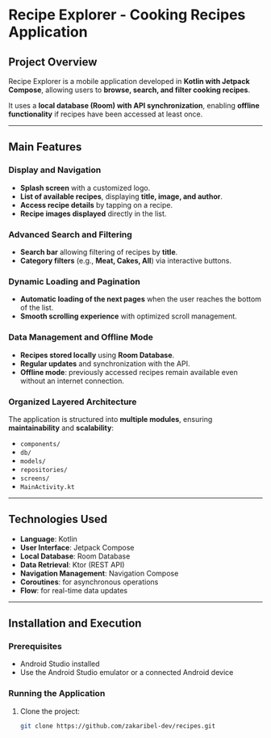 #  Recipe Explorer - Cooking Recipes Application

## Project Overview
Recipe Explorer is a mobile application developed in **Kotlin with Jetpack Compose**, allowing users to **browse, search, and filter cooking recipes**.

It uses a **local database (Room) with API synchronization**, enabling **offline functionality** if recipes have been accessed at least once.

---

##  Main Features

### Display and Navigation
- **Splash screen** with a customized logo.
- **List of available recipes**, displaying **title, image, and author**.
- **Access recipe details** by tapping on a recipe.
- **Recipe images displayed** directly in the list.

### Advanced Search and Filtering
- **Search bar** allowing filtering of recipes by **title**.
- **Category filters** (e.g., **Meat, Cakes, All**) via interactive buttons.

### Dynamic Loading and Pagination
- **Automatic loading of the next pages** when the user reaches the bottom of the list.
- **Smooth scrolling experience** with optimized scroll management.

### Data Management and Offline Mode
- **Recipes stored locally** using **Room Database**.
- **Regular updates** and synchronization with the API.
- **Offline mode**: previously accessed recipes remain available even without an internet connection.

### Organized Layered Architecture
The application is structured into **multiple modules**, ensuring **maintainability** and **scalability**:

- `components/`
- `db/`
- `models/`
- `repositories/`
- `screens/`
- `MainActivity.kt`

---

##  Technologies Used
- **Language**: Kotlin
- **User Interface**: Jetpack Compose
- **Local Database**: Room Database
- **Data Retrieval**: Ktor (REST API)
- **Navigation Management**: Navigation Compose
- **Coroutines**: for asynchronous operations
- **Flow**: for real-time data updates

---

##  Installation and Execution

###  Prerequisites
- Android Studio installed
- Use the Android Studio emulator or a connected Android device

###  Running the Application
1. Clone the project:
   ```bash
   git clone https://github.com/zakaribel-dev/recipes.git

